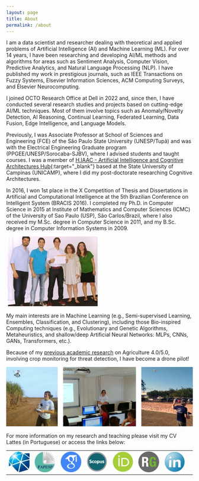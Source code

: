 ```yaml
---
layout: page
title: About
permalink: /about
---
```


I am a data scientist and researcher dealing with theoretical and applied problems of Artificial Intelligence (AI) and Machine Learning (ML). For over 14 years, I have been researching and developing AI/ML methods and algorithms for areas such as Sentiment Analysis, Computer Vision, Predictive Analytics, and Natural Language Processing (NLP). I have published my work in prestigious journals, such as IEEE Transactions on Fuzzy Systems, Elsevier Information Sciences, ACM Computing Surveys, and Elsevier Neurocomputing.

I joined OCTO Research Office at Dell in 2022 and, since then, I have conducted several research studies and projects based on cutting-edge AI/ML techniques. Most of them involve topics such as Anomaly/Novelty Detection, AI Reasoning, Continual Learning, Federated Learning, Data Fusion, Edge Intelligence, and Language Models.

Previously, I was Associate Professor at School of Sciences and Engineering (FCE) of the São Paulo State University (UNESP/Tupã) and was with the Electrical Engineering Graduate program (PPGEE/UNESP/Sorocaba-SJBV), where I advised students and taught courses. I was a member of [H.IAAC - Artificial Intelligence and Cognitive Architectures Hub](https://hiaac.unicamp.br/en/){:target="_blank"} based at the State University of Campinas (UNICAMP), where I did my post-doctorate researching Cognitive Architectures.

In 2016, I won 1st place in the X Competition of Thesis and Dissertations in Artificial and Computational Intelligence at the 5th Brazilian Conference on Intelligent System (BRACIS 2016). I completed my Ph.D. in Computer Science in 2015 at Institute of Mathematics and Computer Sciences (ICMC) of the University of Sao Paulo (USP), São Carlos/Brazil, where I also received my M.Sc. degree in Computer Science in 2011, and my B.Sc. degree in Computer Information Systems in 2009.

![Alt text](/assets/image/about4.png#center)

My main interests are in Machine Learning (e.g., Semi-supervised Learning, Ensembles, Classification, and Clustering), including those Bio-inspired Computing techniques (e.g., Evolutionary and Genetic Algorithms, Metaheuristics, and shallow/deep Artificial Neural Networks: MLPs, CNNs, GANs, Transformers, etc.).

Because of my [previous academic research](https://bv.fapesp.br/pt/auxilios/99479/deteccao-de-padroes-em-plantacoes-a-partir-da-combinacao-de-classificadores-e-agrupadores-de-dados/) on Agriculture 4.0/5.0, involving crop monitoring for threat detection, I have become a drone pilot!

![Alt text](/assets/image/about5-768x243.png#center)

For more information on my research and teaching please visit my CV Lattes (in Portuguese) or access the links below:

<style>
td, th {
   border: none!important;
}
</style>

<center>

|          |         |         |          |          |          |          |          | 
| -------- | ------- |-------- | -------- | -------- | -------- | -------- | -------- |
| [![Alt text](/assets/image/icU.jpg#center)](https://unesp.br/portaldocentes/docentes/353524/repositorio) | [![Alt text](/assets/image/icFAP.jpg#center)](https://bv.fapesp.br/pt/pesquisador/80179/luiz-fernando-sommaggio-coletta) | [![Alt text](/assets/image/icG.png#center)](https://scholar.google.com/citations?user=rt8u0ZsAAAAJ&hl=pt-BR&oi=ao) | [![Alt text](/assets/image/icSC.png#center)](https://www.scopus.com/authid/detail.uri?authorId=50861102400) | [![Alt text](/assets/image/icOR.png#center)](https://orcid.org/0000-0002-4542-8591) | [![Alt text](/assets/image/icRG.png#center)](https://www.researchgate.net/profile/Luiz-Coletta) | [![Alt text](/assets/image/icLINKD.png#center)](https://www.linkedin.com/in/luiz-coletta/)

</center>
